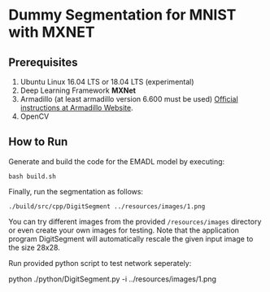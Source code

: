 <!-- (c) https://github.com/MontiCore/monticore -->
# Dummy Segmentation for MNIST with MXNET


## Prerequisites
1. Ubuntu Linux 16.04 LTS or 18.04 LTS (experimental)
2. Deep Learning Framework **MXNet**
3. Armadillo (at least armadillo version 6.600 must be used) [Official instructions at Armadillo Website](http://arma.sourceforge.net/download.html).
4. OpenCV


## How to Run
Generate and build the code for the EMADL model by executing:

```
bash build.sh
```

Finally, run the segmentation as follows:
```
./build/src/cpp/DigitSegment ../resources/images/1.png
```

You can try different images from the provided `/resources/images` directory or even create your own images for testing. Note that the application program DigitSegment will automatically rescale the given input image to the size 28x28.


Run provided python script to test network seperately:

python ./python/DigitSegment.py -i ../resources/images/1.png

